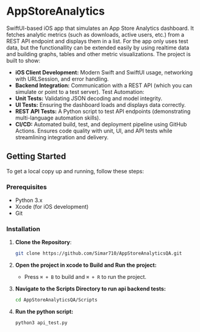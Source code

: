 # AppStoreAnalytics
SwiftUI-based iOS app that simulates an App Store Analytics dashboard. It fetches analytic metrics (such as downloads, active users, etc.) from a REST API endpoint and displays them in a list. For the app only uses test data, but the functionallity can be extended easily by 
 using realtime data and building graphs, tables and other metric visualizations. The project is built to show:

- **iOS Client Development:** Modern Swift and SwiftUI usage, networking with URLSession, and error handling.
- **Backend Integration:** Communication with a REST API (which you can simulate or point to a test server).
Test Automation:
- **Unit Tests:** Validating JSON decoding and model integrity.
- **UI Tests:** Ensuring the dashboard loads and displays data correctly.
- **REST API Tests:** A Python script to test API endpoints (demonstrating multi-language automation skills).
- **CI/CD:** Automated build, test, and deployment pipeline using GitHub Actions. Ensures code quality with unit, UI, and API tests while streamlining integration and delivery.


## Getting Started

To get a local copy up and running, follow these steps:

### Prerequisites

- Python 3.x
- Xcode (for iOS development)
- Git

### Installation

1. **Clone the Repository**:

   ```bash
   git clone https://github.com/Simar710/AppStoreAnalyticsQA.git
   ```
   
2. **Open the project in xcode to Build and Run the project:** 
   - Press `⌘ + B` to build and `⌘ + R` to run the project.

3. **Navigate to the Scripts Directory to run api backend tests:**
   
    ```bash
    cd AppStoreAnalyticsQA/Scripts
    ```
4. **Run the python script:**

   ```bash
   python3 api_test.py
   ```
